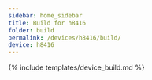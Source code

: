 ```yaml
---
sidebar: home_sidebar
title: Build for h8416
folder: build
permalink: /devices/h8416/build/
device: h8416
---
```

{% include templates/device_build.md %}
